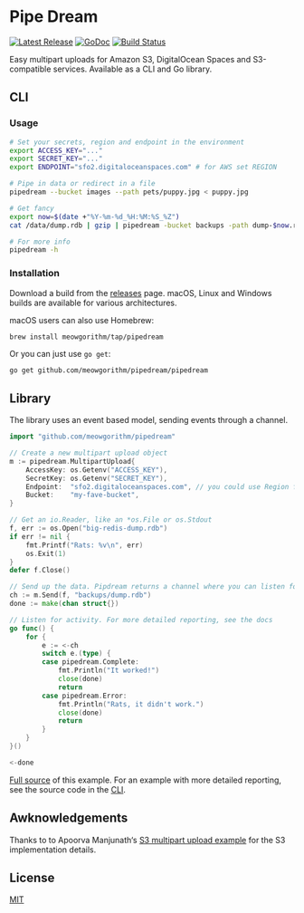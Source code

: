 Pipe Dream
==========

<p>
    <a href="https://github.com/meowgorithm/pipedream/releases"><img src="https://img.shields.io/github/release/meowgorithm/pipedream.svg" alt="Latest Release"></a>
    <a href="https://pkg.go.dev/github.com/meowgorithm/pipedream?tab=doc"><img src="https://godoc.org/github.com/golang/gddo?status.svg" alt="GoDoc"></a>
    <a href="https://github.com/meowgorithm/pipedream/actions"><img src="https://github.com/meowgorithm/pipedream/workflows/build/badge.svg" alt="Build Status"></a>
</p>

Easy multipart uploads for Amazon S3, DigitalOcean Spaces and S3-compatible
services. Available as a CLI and Go library.

## CLI

### Usage

```bash
# Set your secrets, region and endpoint in the environment
export ACCESS_KEY="..."
export SECRET_KEY="..."
export ENDPOINT="sfo2.digitaloceanspaces.com" # for AWS set REGION

# Pipe in data or redirect in a file
pipedream --bucket images --path pets/puppy.jpg < puppy.jpg

# Get fancy
export now=$(date +"%Y-%m-%d_%H:%M:%S_%Z")
cat /data/dump.rdb | gzip | pipedream -bucket backups -path dump-$now.rdb.gz

# For more info
pipedream -h
```

### Installation

Download a build from the [releases][releases] page. macOS, Linux and Windows builds are available for various architectures.

macOS users can also use Homebrew:

```
brew install meowgorithm/tap/pipedream
```

Or you can just use `go get`:

```bash
go get github.com/meowgorithm/pipedream/pipedream
```

[releases]: https://github.com/meowgorithm/pipedream/releases

## Library

The library uses an event based model, sending events through a channel.

```go
import "github.com/meowgorithm/pipedream"

// Create a new multipart upload object
m := pipedream.MultipartUpload{
    AccessKey: os.Getenv("ACCESS_KEY"),
    SecretKey: os.Getenv("SECRET_KEY"),
    Endpoint:  "sfo2.digitaloceanspaces.com", // you could use Region for AWS
    Bucket:    "my-fave-bucket",
}

// Get an io.Reader, like an *os.File or os.Stdout
f, err := os.Open("big-redis-dump.rdb")
if err != nil {
    fmt.Printf("Rats: %v\n", err)
    os.Exit(1)
}
defer f.Close()

// Send up the data. Pipdream returns a channel where you can listen for events
ch := m.Send(f, "backups/dump.rdb")
done := make(chan struct{})

// Listen for activity. For more detailed reporting, see the docs
go func() {
    for {
        e := <-ch
        switch e.(type) {
        case pipedream.Complete:
            fmt.Println("It worked!")
            close(done)
            return
        case pipedream.Error:
            fmt.Println("Rats, it didn't work.")
            close(done)
            return
        }
    }
}()

<-done
```

[Full source][example] of this example. For an example with more detailed
reporting, see the source code in the [CLI][cli].

[example]: https://github.com/meowgorithm/pipedream/blob/master/example/main.go
[cli]: https://github.com/meowgorithm/pipedream/tree/master/pipedream

## Awknowledgements

Thanks to to Apoorva Manjunath‘s [S3 multipart upload example](https://github.com/apoorvam/aws-s3-multipart-upload)
for the S3 implementation details.

## License

[MIT](https://github.com/meowgorithm/pipedream/raw/master/LICENSE)
